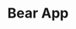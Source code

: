 ---
blog: https://blog.bear.app/
facebook: https://facebook.com/BearNotes
instagram: https://instagram.com/bearnotesapp
logohandle: bearapp
sort: bearapp
title: Bear App
twitter: https://x.com/bearnotesapp
website: https://bear.app/
---